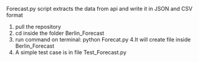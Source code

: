 Forecast.py script extracts the data from api and write it in JSON and CSV format

1. pull the repository 
2. cd inside  the folder Berlin_Forecast
3. run command on terminal: python Forecat.py
4.It will create file inside Berlin_Forecast
5. A simple test case is in file Test_Forecast.py
